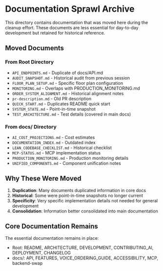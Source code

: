 # Documentation Sprawl Archive

This directory contains documentation that was moved here during the cleanup effort. These documents are less essential for day-to-day development but retained for historical reference.

## Moved Documents

### From Root Directory
- `API_ENDPOINTS.md` - Duplicate of docs/API.md
- `AUDIT_SNAPSHOT.md` - Historical audit from previous session
- `FLOOR_PLAN_SETUP.md` - Specific floor plan configuration
- `MONITORING.md` - Overlaps with PRODUCTION_MONITORING.md
- `ORDER_SYSTEM_ALIGNMENT.md` - Historical alignment notes
- `pr-description.md` - Old PR description
- `QUICK_START.md` - Duplicates README quick start
- `SYSTEM_STATE.md` - Point-in-time snapshot
- `TEST_ARCHITECTURE.md` - Test details (covered in main docs)

### From docs/ Directory
- `AI_COST_PROJECTIONS.md` - Cost estimates
- `DOCUMENTATION_INDEX.md` - Outdated index
- `LEAN_CODEBASE_CHECKLIST.md` - Historical checklist
- `MCP-STATUS.md` - MCP implementation status
- `PRODUCTION_MONITORING.md` - Production monitoring details
- `UNIFIED_COMPONENTS.md` - Component unification notes

## Why These Were Moved

1. **Duplication**: Many documents duplicated information in core docs
2. **Historical**: Some were point-in-time snapshots no longer current
3. **Specificity**: Very specific implementation details not needed for general development
4. **Consolidation**: Information better consolidated into main documentation

## Core Documentation Remains

The essential documentation remains in place:
- Root: README, ARCHITECTURE, DEVELOPMENT, CONTRIBUTING_AI, DEPLOYMENT, CHANGELOG
- docs/: API, FEATURES, VOICE_ORDERING_GUIDE, ACCESSIBILITY, MCP, backend-swap